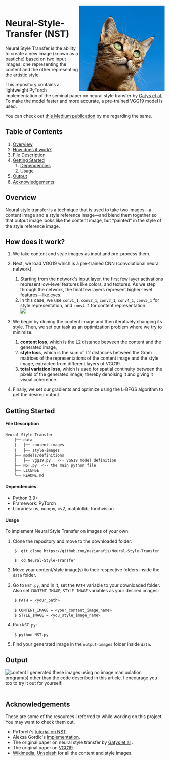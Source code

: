 <br>
<img src="https://github.com/nazianafis/Resources/blob/main/NST/NST-gif.gif" alt="header" align="right" width="270"/>

# Neural-Style-Transfer (NST)

Neural Style Transfer is the ability to create a new image (known as a pastiche) based on two input images: one representing the content and the other representing the artistic style.

This repository contains a lightweight PyTorch implementation of the seminal paper on neural style transfer by [Gatys et al.](https://www.cv-foundation.org/openaccess/content_cvpr_2016/papers/Gatys_Image_Style_Transfer_CVPR_2016_paper.pdf) To make the model faster and more accurate, a pre-trained VGG19 model is used.

You can check out [this Medium publication](https://nazianafis.medium.com/a-lightweight-pytorch-implementation-of-neural-style-transfer-86603e5eb551) by me regarding the same.

## Table of Contents

1. [Overview](#overview)
2. [How does it work?](#working)
3. [File Description](#description)
4. [Getting Started](#getting-started)
    1. [Dependencies](#dependencies)
    2. [Usage](#usage)
5. [Output](#output)
6. [Acknowledgements](#ack)

## Overview <a name="overview"></a>

Neural style transfer is a technique that is used to take two images—a content image and a style reference image—and blend them together so that output image looks like the content image, but “painted” in the style of the style reference image.

## How does it work?<a name="working"></a>

1. We take content and style images as input and pre-process them.
2. Next, we load VGG19 which is a pre-trained CNN (convolutional neural network).
    1. Starting from the network's input layer, the first few layer activations represent low-level features like colors, and textures. As we step through the network, the final few layers represent higher-level features—like eyes.
    2. In this case, we use `conv1_1`, `conv2_1`, `conv3_1`, `conv4_1`, `conv5_1` for style representation, and `conv4_2` for content representation.    
![](https://github.com/nazianafis/Resources/blob/main/NST/NST-architecture.png)

3. We begin by cloning the content image and then iteratively changing its style. Then, we set our task as an optimization problem where we try to minimize:
    1. **content loss**, which is the L2 distance between the content and the generated image,
    2. **style loss**, which is the sum of L2 distances between the Gram matrices of the representations of the content image and the style image, extracted from different layers of VGG19.
    3. **total variation loss**, which is used for spatial continuity between the pixels of the generated image, thereby denoising it and giving it visual coherence.
4. Finally, we set our gradients and optimize using the L-BFGS algorithm to get the desired output.

## Getting Started <a name="getting-started"></a>

#### File Description <a name="description"></a>

    Neural-Style-Transfer
        ├── data
        |   ├── content-images
        |   ├── style-images
        ├── models/definitions     
        │   ├── vgg19.py   <-- VGG19 model definition
        ├── NST.py  <-- the main python file
        ├── LICENSE
        └── README.md

#### Dependencies <a name="dependencies"></a>
*    Python 3.9+
*    Framework: PyTorch
*    Libraries: os, numpy, cv2, matplotlib, torchvision

#### Usage <a name="usage"></a>

To implement Neural Style Transfer on images of your own:

1. Clone the repository and move to the downloaded folder:
```
    $  git clone https://github.com/nazianafis/Neural-Style-Transfer
```
```
    $  cd Neural-Style-Transfer
```
2. Move your content/style image(s) to their respective folders inside the `data` folder.

3. Go to `NST.py`, and in it, set the `PATH` variable to your downloaded folder. Also set `CONTENT_IMAGE`, `STYLE_IMAGE` variables as your desired images:
```
    $ PATH = <your_path>
   
    $ CONTENT_IMAGE = <your_content_image_name>
    $ STYLE_IMAGE = <you_style_image_name>
```
4. Run `NST.py`:
```
    $ python NST.py
```
5. Find your generated image in the `output-images` folder inside `data`.

## Output <a name="output"></a>

<img src="https://github.com/nazianafis/Resources/blob/main/NST/NST-outputs.png" alt="content" width="700"/>
I generated these images using no image manipulation program(s) other than the code described in this article. I encourage you too to try it out for yourself!
<br><br>


## Acknowledgements <a name="ack"></a>

These are some of the resources I referred to while working on this project. You may want to check them out.

* PyTorch's [tutorial on NST](https://pytorch.org/tutorials/advanced/neural_style_tutorial.html).
* Aleksa Gordic's [implementation](https://github.com/gordicaleksa/pytorch-neural-style-transfer).
* The original paper on neural style transfer by [Gatys et al](https://www.cv-foundation.org/openaccess/content_cvpr_2016/papers/Gatys_Image_Style_Transfer_CVPR_2016_paper.pdf) .
* The original paper on [VGG19](https://arxiv.org/abs/1409.1556).
* [Wikimedia](https://commons.wikimedia.org/wiki/Category:Images), [Unsplash](https://unsplash.com/) for all the content and style images.

